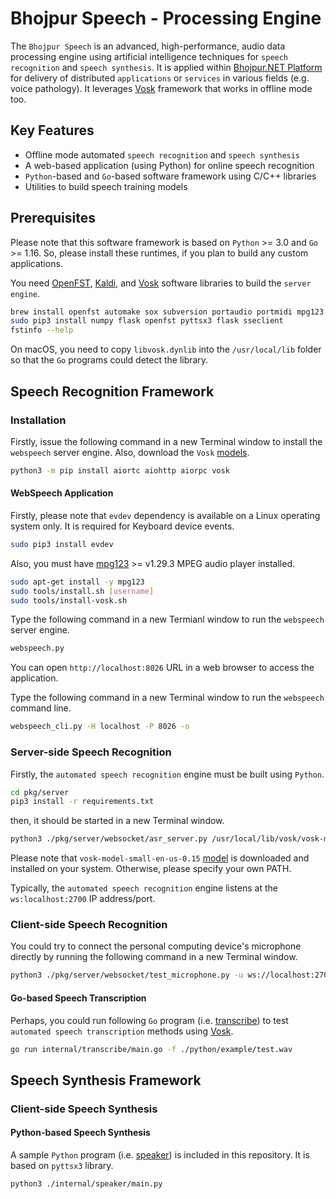 # Bhojpur Speech - Processing Engine

The `Bhojpur Speech` is an advanced, high-performance, audio data processing engine using
artificial intelligence techniques for `speech recognition` and `speech synthesis`. It is
applied within [Bhojpur.NET Platform](https://github.com/bhojpur/platform/) for delivery
of distributed `applications` or `services` in various fields (e.g. voice pathology). It
leverages [Vosk](http://alphacephei.com/vosk/) framework that works in offline mode too.

## Key Features

- Offline mode automated `speech recognition` and `speech synthesis`
- A web-based application (using Python) for online speech recognition
- `Python`-based and `Go`-based software framework using C/C++ libraries
- Utilities to build speech training models

## Prerequisites

Please note that this software framework is based on `Python` >= 3.0 and `Go` >= 1.16. So,
please install these runtimes, if you plan to build any custom applications.

You need [OpenFST](https://www.openfst.org), [Kaldi](https://github.com/kaldi-asr/kaldi),
and [Vosk](http://alphacephei.com/vosk/) software libraries to build the `server engine`.

```bash
brew install openfst automake sox subversion portaudio portmidi mpg123
sudo pip3 install numpy flask openfst pyttsx3 flask sseclient
fstinfo --help
```

On macOS, you need to copy `libvosk.dynlib` into the `/usr/local/lib` folder so that the
`Go` programs could detect the library.

## Speech Recognition Framework

### Installation

Firstly, issue the following command in a new Terminal window to install the `webspeech`
server engine. Also, download the `Vosk` [models](https://alphacephei.com/vosk/models).

```bash
python3 -m pip install aiortc aiohttp aiorpc vosk
```

#### WebSpeech Application

Firstly, please note that `evdev` dependency is available on a Linux operating system only.
It is required for Keyboard device events.

```bash
sudo pip3 install evdev
```

Also, you must have [mpg123](https://www.mpg123.de) >= v1.29.3 MPEG audio player installed.

```bash
sudo apt-get install -y mpg123
sudo tools/install.sh [username]
sudo tools/install-vosk.sh
```

Type the following command in a new Termianl window to run the `webspeech` server engine.

```bash
webspeech.py
```

You can open `http://localhost:8026` URL in a web browser to access the application.

Type the following command in a new Terminal window to run the `webspeech` command line.

```bash
webspeech_cli.py -H localhost -P 8026 -o
```

### Server-side Speech Recognition

Firstly, the `automated speech recognition` engine must be built using `Python`.

```bash
cd pkg/server
pip3 install -r requirements.txt
```

then, it should be started in a new Terminal window.

```bash
python3 ./pkg/server/websocket/asr_server.py /usr/local/lib/vosk/vosk-model-small-en-us-0.15
```

Please note that `vosk-model-small-en-us-0.15` [model](https://alphacephei.com/vosk/models)
is downloaded and installed on your system. Otherwise, please specify your own PATH.

Typically, the `automated speech recognition` engine listens at the `ws:localhost:2700` IP
address/port.

### Client-side Speech Recognition

You could try to connect the personal computing device's microphone directly by running
the following command in a new Terminal window.

```bash
python3 ./pkg/server/websocket/test_microphone.py -u ws://localhost:2700
```

#### Go-based Speech Transcription

Perhaps, you could run following `Go` program (i.e. [transcribe](internal/transcribe/main.go))
to test `automated speech transcription` methods using [Vosk](http://alphacephei.com/vosk/).

```bash
go run internal/transcribe/main.go -f ./python/example/test.wav
```

## Speech Synthesis Framework

### Client-side Speech Synthesis

#### Python-based Speech Synthesis

A sample `Python` program (i.e. [speaker](internal/speaker/main.py)) is included in this
repository. It is based on `pyttsx3` library.

```bash
python3 ./internal/speaker/main.py
```
